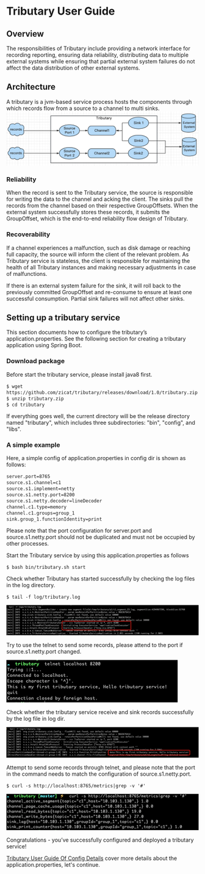 # Tributary User Guide

## Overview

The responsibilities of Tributary include providing a network interface for recording reporting, ensuring data reliability, distributing data to multiple external systems while ensuring that partial external system failures do not affect the data distribution of other external systems.

## Architecture

A tributary is a jvm-based service process hosts the components through which records flow from a source to a channel to
multi sinks.
![image](picture/tributary.png)

### Reliability

When the record is sent to the Tributary service, the source is responsible for writing the data to the channel and acking the client. The sinks pull the records from the channel based on their respective GroupOffsets. When the external system successfully stores these records, it submits the GroupOffset, which is the end-to-end reliability flow design of Tributary.

### Recoverability

If a channel experiences a malfunction, such as disk damage or reaching full capacity, the source will inform the client of the relevant problem. As Tributary service is stateless, the client is responsible for maintaining the health of all Tributary instances and making necessary adjustments in case of malfunctions.


If there is an external system failure for the sink, it will roll back to the previously committed GroupOffset and re-consume to ensure at least one successful consumption. Partial sink failures will not affect other sinks.

## Setting up a tributary service

This section documents how to configure the tributary’s application.properties. See the following section for creating a
tributary application using Spring Boot.

### Download package

Before start the tributary service, please install java8 first.

```shell
$ wget https://github.com/zicat/tributary/releases/download/1.0/tributary.zip
$ unzip tributary.zip
$ cd tributary  
``` 

If everything goes well, the current directory will be the release directory named "tributary", which includes three subdirectories: "bin", "config", and "libs".

### A simple example

Here, a simple config of application.properties in config dir is shown as follows:

```properties
server.port=8765
source.s1.channel=c1
source.s1.implement=netty
source.s1.netty.port=8200
source.s1.netty.decoder=lineDecoder
channel.c1.type=memory
channel.c1.groups=group_1
sink.group_1.functionIdentity=print
```

Please note that the port configuration for server.port and source.s1.netty.port should not be duplicated and must not be occupied by other processes.

Start the Tributary service by using this application.properties as follows

```shell
$ bash bin/tributary.sh start
```

Check whether Tributary has started successfully by checking the log files in the log directory.

```shell
$ tail -f log/tributary.log
```

![image](picture/start_success_log.png)

Try to use the telnet to send some records, please attend to the port if source.s1.netty.port changed.

![image](picture/telnet_client.png)

Check whether the tributary service receive and sink records successfully by the log file in log dir.

![image](picture/receive_success_log.png)

Attempt to send some records through telnet, and please note that the port in the command needs to match the configuration of source.s1.netty.port.

```shell
$ curl -s http://localhost:8765/metrics|grep -v '#'
```

![image](picture/metrics_url.png)

Congratulations - you’ve successfully configured and deployed a tributary service!

[Tributary User Guide Of Config Details](user_guide_config_detail.md) cover more details about the application.properties, let's continue.
                                                                           
